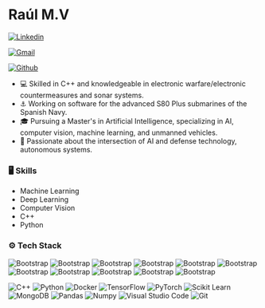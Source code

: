 # Raúl M.V



[![Linkedin](https://img.shields.io/badge/-LinkedIn-blue?style=flat&logo=Linkedin&logoColor=white)](https://www.linkedin.com/in/raul-marti/)

[![Gmail](https://img.shields.io/badge/-Gmail-c14438?style=flat&logo=Gmail&logoColor=white)](mailto:raoulmv@gmail.com)

[![Github](https://img.shields.io/github/followers/raomv?label=Follow&style=social)](https://github.com/raomv)

- 💻 Skilled in C++ and knowledgeable in electronic warfare/electronic countermeasures and sonar systems.
- ⚓ Working on software for the advanced S80 Plus submarines of the Spanish Navy.
- 🎓 Pursuing a Master's in Artificial Intelligence, specializing in AI, computer vision, machine learning, and unmanned vehicles.
- 🤖 Passionate about the intersection of AI and defense technology, autonomous systems.



### 🖥 Skills

- Machine Learning
- Deep Learning
- Computer Vision
- C++
- Python
### ⚙️ Tech Stack

![Bootstrap](https://img.shields.io/badge/-C%2B%2B-05122A?style=flat-square&logo=C++&color=353535) ![Bootstrap](https://img.shields.io/badge/-Python-05122A?style=flat-square&logo=Python&color=353535) ![Bootstrap](https://img.shields.io/badge/-Docker-05122A?style=flat-square&logo=Docker&color=353535) ![Bootstrap](https://img.shields.io/badge/-TensorFlow-05122A?style=flat-square&logo=TensorFlow&color=353535) ![Bootstrap](https://img.shields.io/badge/-PyTorch-05122A?style=flat-square&logo=PyTorch&color=353535) ![Bootstrap](https://img.shields.io/badge/-Scikit%20Learn-05122A?style=flat-square&logo=Scikit-Learn&color=353535) ![Bootstrap](https://img.shields.io/badge/-MongoDB-05122A?style=flat-square&logo=MongoDB&color=353535) ![Bootstrap](https://img.shields.io/badge/-Pandas-05122A?style=flat-square&logo=Pandas&color=353535) ![Bootstrap](https://img.shields.io/badge/-Numpy-05122A?style=flat-square&logo=Numpy&color=353535) ![Bootstrap](https://img.shields.io/badge/-Visual%20Studio%20Code-05122A?style=flat-square&logo=Visual-Studio-Code&color=353535) ![Bootstrap](https://img.shields.io/badge/-Git-05122A?style=flat-square&logo=Git&color=353535)

![C++](https://img.shields.io/badge/-C%2B%2B-05122A?style=flat-square&logo=C++&color=353535)
![Python](https://img.shields.io/badge/-Python-05122A?style=flat-square&logo=Python&color=353535)
![Docker](https://img.shields.io/badge/-Docker-05122A?style=flat-square&logo=Docker&color=353535)
![TensorFlow](https://img.shields.io/badge/-TensorFlow-05122A?style=flat-square&logo=TensorFlow&color=353535)
![PyTorch](https://img.shields.io/badge/-PyTorch-05122A?style=flat-square&logo=PyTorch&color=353535)
![Scikit Learn](https://img.shields.io/badge/-Scikit%20Learn-05122A?style=flat-square&logo=Scikit-Learn&color=353535)
![MongoDB](https://img.shields.io/badge/-MongoDB-05122A?style=flat-square&logo=MongoDB&color=353535)
![Pandas](https://img.shields.io/badge/-Pandas-05122A?style=flat-square&logo=Pandas&color=353535)
![Numpy](https://img.shields.io/badge/-Numpy-05122A?style=flat-square&logo=Numpy&color=353535)
![Visual Studio Code](https://img.shields.io/badge/-Visual%20Studio%20Code-05122A?style=flat-square&logo=Visual-Studio-Code&color=353535)
![Git](https://img.shields.io/badge/-Git-05122A?style=flat-square&logo=Git&color=353535)
